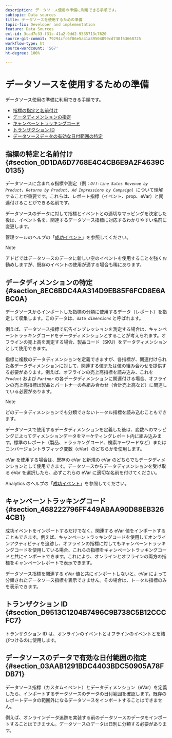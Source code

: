 ```yaml
---
description: データソース使用の準備に利用できる手順です。
subtopic: Data sources
title: データソースを使用するための準備
topic-fix: Developer and implementation
feature: Data Sources
exl-id: 3cad7c33-f31c-41a2-9dd2-9535713c7620
source-git-commit: 79294cfc6f86e5a41a39504099cd730f53668725
workflow-type: ht
source-wordcount: '567'
ht-degree: 100%

---
```


# データソースを使用するための準備

データソース使用の準備に利用できる手順です。

* [指標の指定と名前付け](/help/import/c-data-sources/datasrc-preparing.md#section_0D1DA6D7768E4C4CB6E9A2F4639C0135)
* [データディメンションの指定](/help/import/c-data-sources/datasrc-preparing.md#section_8EC6BDC4AA314D9EB85F6FCD8E6ABC0A)
* [キャンペーントラッキングコード](/help/import/c-data-sources/datasrc-preparing.md#section_468222796FF449ABAA90D88EB3264CB1)
* [トランザクション ID](/help/import/c-data-sources/datasrc-preparing.md#section_D9513C1204B7496C9B738C5B12CCCFC7)
* [データソースデータの有効な日付範囲の特定](/help/import/c-data-sources/datasrc-preparing.md#section_03AAB1291BDC4403BDC50905A78FDB71)

## 指標の特定と名前付け {#section_0D1DA6D7768E4C4CB6E9A2F4639C0135}

データソースに含まれる指標や測定（例：*`Off-line Sales Revenue by Product`*、*`Returns by Product`*、*`Ad Impressions by Campaign`*）について理解することが重要です。これらは、レポート指標（イベント、prop、eVar）と関連付けることができる名前です。

データソースのデータに対して指標とイベントとの適切なマッピングを決定した後は、イベント名を、関連するデータソース指標に対応するわかりやすい名前に変更します。

管理ツールのヘルプの「[成功イベント](https://experienceleague.adobe.com/docs/analytics/admin/admin-tools/success-events/success-event.html?lang=ja)」を参照してください。

>[!NOTE]
>
>アドビではデータソースのデータに新しい空のイベントを使用することを強くお勧めしますが、既存のイベントの使用が適する場合も稀にあります。

## データディメンションの特定 {#section_8EC6BDC4AA314D9EB85F6FCD8E6ABC0A}

データソースからインポートした指標の分類に使用するデータ（レポート）を指定して収集します。このデータは、*`data dimensions`* と呼ばれます。

例えば、データソース指標で広告インプレッションを測定する場合は、キャンペーントラッキングコードをデータディメンションとすることが考えられます。オフラインの売上高を測定する場合、製品コード（SKU）をデータディメンションとして使用できます。

指標に複数のデータディメンションを定義できますが、各指標が、関連付けられた各データディメンションに対して、関連する値または値の組み合わせを提供する必要があります。例えば、オフラインの売上高指標を読み込み、これを&#x200B;*`Product`* および *`Partner`* の各データディメンションに関連付ける場合、オフラインの売上高指標は製品とパートナーの各組み合わせ（合計売上高など）に関連している必要があります。

>[!NOTE]
>
>どのデータディメンションでも分類できないトータル指標を読み込むこともできます。

データソースで使用するデータディメンションを定義した後は、変数へのマッピングによってディメンションデータをマーケティングレポート内に組み込みます。標準のレポート（製品、トラッキングコード、検索キーワードなど）またはコンバージョントラフィック変数（eVar）のどちらかを使用します。

eVar を使用する場合は、既存の eVar と新規の eVar のどちらでもデータディメンションとして使用できます。データソースからデータディメンションを受け取る eVar を選択したら、必ずこれらの eVar に適切な名前を付けてください。

Analytics のヘルプの「[成功イベント](https://experienceleague.adobe.com/docs/analytics/admin/admin-tools/success-events/success-event.html?lang=ja)」を参照してください。

## キャンペーントラッキングコード {#section_468222796FF449ABAA90D88EB3264CB1}

成功イベントをインポートするだけでなく、関連する eVar 値をインポートすることもできます。例えば、キャンペーントラッキングコードを使用してオンラインアクティビティを追跡し、オフラインの指標に対してもキャンペーントラッキングコードを使用している場合、これらの指標をキャンペーントラッキングコードと共にインポートできます。これにより、オンラインとオフラインの両方の指標をキャンペーンレポートで表示できます。

データソース指標を関連する eVar 値と共にインポートしないと、eVar によって分類されたデータソース指標を表示できません。その場合は、トータル指標のみを表示できます。

## トランザクション ID {#section_D9513C1204B7496C9B738C5B12CCCFC7}

トランザクション ID は、オンラインのイベントとオフラインのイベントとを結びつけるのに使用します。

## データソースのデータで有効な日付範囲の指定 {#section_03AAB1291BDC4403BDC50905A78FDB71}

データソース指標（カスタムイベント）とデータディメンション（eVar）を定義したら、インポートするデータソースのデータの日付範囲を確認します。既存のレポートデータの範囲外になるデータソースをインポートすることはできません。

例えば、オンラインデータ追跡を実装する前のデータソースのデータをインポートすることはできません。データソースのデータは日別に分類する必要があります。

